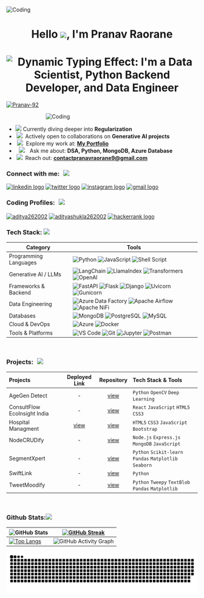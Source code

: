 <img align="center" alt="Coding" width="1200" src="https://miro.medium.com/v2/resize:fit:679/1*yw0TnheAGN-LPneDaTlaxw.gif">

<h1 align="center">Hello <img src="https://user-images.githubusercontent.com/42378118/110234147-e3259600-7f4e-11eb-95be-0c4047144dea.gif" width="30">, I'm Pranav Raorane </h1>
<h1 align="center">
    <img 
  src="https://readme-typing-svg.herokuapp.com/?font=Righteous&size=35&center=true&vCenter=true&width=700&height=70&duration=6000&lines=I'm+a+Data+Scientist;I'm+a+Python+Backend+Developer;I'm+a+Data+Engineer" 
  alt="Dynamic Typing Effect: I'm a Data Scientist, Python Backend Developer, and Data Engineer" 
/>
</h1>
<p align="left"> <a href="https://github.com/ryo-ma/github-profile-trophy"><img src="https://github-profile-trophy.vercel.app/?username=Pranav-92&theme=radical&row=1&column=&10no-frame=false&no-bg=true&margin-w=4" alt="Pranav-92" /></a>
</p>
<img align="right" alt="Coding" width="400" src="https://i.pinimg.com/originals/81/17/8b/81178b47a8598f0c81c4799f2cdd4057.gif">
<p align="left"> <a href="https://twitter.com/" target="blank"><img src="https://img.shields.io/twitter/follow/?logo=twitter&style=for-the-badge" alt="" /></a> </p>

- <img src="https://github.com/rudrabarad/rudrabarad/blob/master/Assets/Developer.gif" width="30px"> Currently diving deeper into **Regularization**  
- <img src="https://emojis.slackmojis.com/emojis/images/1531849430/4246/blob-sunglasses.gif?1531849430" width="24px" hspace="3"> Actively open to collaborations on **Generative AI projects**  
- <img src="https://github.com/Adityas266/Adityas266/blob/main/images/hyperkitty.gif" width="24px" hspace="4"> Explore my work at: [**My Portfolio**](https://adityas266.github.io/portfolio/)  
- <img src="https://github.com/Adityas266/Adityas266/blob/main/images/lightning.gif" width="15px" hspace="9"> Ask me about: **DSA, Python, MongoDB, Azure Database**  
- <img src="https://github.com/Adityas266/Adityas266/blob/main/images/message.gif" width="25px" hspace="3"> Reach out: **contactpranavraorane9@gmail.com**


<h3 align="left" fontsize="">Connect with me:<img src="https://github.com/Adityas266/Adityas266/blob/main/images/letterbox.gif" width="25px" hspace="10px"></h3>
<p align="left">
<a href="https://www.linkedin.com/in/pranav-raorane-19743322b/" target="blank"><img src="https://img.shields.io/static/v1?message=LinkedIn&logo=linkedin&label=&color=0077B5&logoColor=white&labelColor=&style=for-the-badge" height="30" alt="linkedin logo"  /></a>
<a href="https://x.com/Pranav_Raorane9" target="blank"><img src="https://img.shields.io/static/v1?message=Twitter&logo=twitter&label=&color=1DA1F2&logoColor=white&labelColor=&style=for-the-badge" height="30" alt="twitter logo"  /></a>
<a href="https://www.instagram.com/pranav_raorane_neo2/?next=%2F" target="blank"><img src="https://img.shields.io/static/v1?message=Instagram&logo=instagram&label=&color=E4405F&logoColor=white&labelColor=&style=for-the-badge" height="30" alt="instagram logo"  /></a>
<a href="mailto:pranavraorane9@gmail.com"><img src="https://img.shields.io/static/v1?message=Gmail&logo=gmail&label=&color=D14836&logoColor=white&labelColor=&style=for-the-badge" height="30" alt="gmail logo"  /></a>
</p>
<h3 align="left" fontsize="">Coding Profiles:<img src="https://github.com/rudrabarad/rudrabarad/blob/master/Assets/Designer.gif" width="30px" hspace="10"></h3>
<p align="left">
<a href="https://www.leetcode.com/aditya262002" target="blank"><img align="center" src="https://img.shields.io/badge/-LeetCode-FFA116?style=for-the-badge&logo=LeetCode&logoColor=black" alt="aditya262002" height="30"/></a>
<a href="https://auth.geeksforgeeks.org/user/adityashukla262002" target="blank"><img align="center" src="https://img.shields.io/badge/GeeksforGeeks-298D46?style=for-the-badge&logo=geeksforgeeks&logoColor=white" alt="adityashukla262002" height="30"/></a>
<a href="https://www.hackerrank.com/adityashukla2621" target="blank"><img align="center" src="https://img.shields.io/static/v1?message=HackerRank&logo=hackerrank&label=&color=2EC866&logoColor=white&labelColor=&style=for-the-badge" alt="hackerrank logo" alt="adityashukla2621" /></a></p>

<h3 align="left">Tech Stack:<img src="https://user-images.githubusercontent.com/74038190/212284087-bbe7e430-757e-4901-90bf-4cd2ce3e1852.gif" width="27px" hspace="4"></h3>

| Category                | Tools                                                                                                                                                   |
|-------------------------|---------------------------------------------------------------------------------------------------------------------------------------------------------|
| Programming Languages   | ![Python](https://img.shields.io/badge/python-3670A0?style=for-the-badge&logo=python&logoColor=ffdd54) ![JavaScript](https://img.shields.io/badge/javascript-%23323330.svg?style=for-the-badge&logo=javascript&logoColor=%23F7DF1E) ![Shell Script](https://img.shields.io/badge/shell_script-%23121011.svg?style=for-the-badge&logo=gnu-bash&logoColor=white) |
| Generative AI / LLMs    | ![LangChain](https://img.shields.io/badge/LangChain-%23000000.svg?style=for-the-badge&logoColor=white) ![LlamaIndex](https://img.shields.io/badge/LlamaIndex-blue?style=for-the-badge) ![Transformers](https://img.shields.io/badge/HuggingFace_Transformers-yellow?style=for-the-badge&logo=huggingface&logoColor=black) ![OpenAI](https://img.shields.io/badge/OpenAI-412991?style=for-the-badge&logo=openai&logoColor=white) |
| Frameworks & Backend    | ![FastAPI](https://img.shields.io/badge/fastapi-%2300C7B7.svg?style=for-the-badge&logo=fastapi&logoColor=white) ![Flask](https://img.shields.io/badge/flask-%23000.svg?style=for-the-badge&logo=flask&logoColor=white) ![Django](https://img.shields.io/badge/django-%23092E20.svg?style=for-the-badge&logo=django&logoColor=white) ![Uvicorn](https://img.shields.io/badge/Uvicorn-005571?style=for-the-badge) ![Gunicorn](https://img.shields.io/badge/Gunicorn-darkgreen?style=for-the-badge) |
| Data Engineering        | ![Azure Data Factory](https://img.shields.io/badge/Azure%20Data%20Factory-007FFF?style=for-the-badge&logo=microsoftazure&logoColor=white) ![Apache Airflow](https://img.shields.io/badge/Apache%20Airflow-017CEE?style=for-the-badge&logo=apache-airflow&logoColor=white) ![Apache NiFi](https://img.shields.io/badge/Apache%20NiFi-FF6C37?style=for-the-badge&logo=apache&logoColor=white) |
| Databases               | ![MongoDB](https://img.shields.io/badge/MongoDB-%234ea94b.svg?style=for-the-badge&logo=mongodb&logoColor=white) ![PostgreSQL](https://img.shields.io/badge/PostgreSQL-%23336791.svg?style=for-the-badge&logo=postgresql&logoColor=white) ![MySQL](https://img.shields.io/badge/mysql-%2300000f.svg?style=for-the-badge&logo=mysql&logoColor=white) |
| Cloud & DevOps          | ![Azure](https://img.shields.io/badge/Microsoft%20Azure-0089D6?style=for-the-badge&logo=microsoftazure&logoColor=white) ![Docker](https://img.shields.io/badge/docker-%230db7ed.svg?style=for-the-badge&logo=docker&logoColor=white) |
| Tools & Platforms       | ![VS Code](https://img.shields.io/badge/VS_Code-007ACC?style=for-the-badge&logo=visual%20studio%20code&logoColor=white) ![Git](https://img.shields.io/badge/Git-F05032?style=for-the-badge&logo=git&logoColor=white) ![Jupyter](https://img.shields.io/badge/Jupyter-%23F37626.svg?style=for-the-badge&logo=jupyter&logoColor=white) ![Postman](https://img.shields.io/badge/Postman-black?style=for-the-badge&logo=postman)

<img src="https://www.animatedimages.org/data/media/562/animated-line-image-0184.gif" width="1920" height="2" />

<h3 align="left">Projects:<img src="https://user-images.githubusercontent.com/74038190/216122028-c05b52fb-983e-4ee8-8811-6f30cd9ea5d5.png" width="25px" hspace="10"></h3>

| Projects | Deployed Link | Repository | Tech Stack & Tools |
|:---------|:-------------:|:----------:|:-------------------|
| AgeGen Detect | - | [view](https://github.com/Adityas266/Age-and-gender-detection) | `Python` `OpenCV` `Deep Learning` |
| ConsultFlow EcoInsight India | - | [view](https://github.com/Adityas266/react-project-business-app) | `React` `JavaScript` `HTML5` `CSS3` |
| Hospital Managment | [view](https://adityas266.github.io/Hospital_Managment_Website/) | [view](https://github.com/Adityas266/Hospital_Managment_Website) | `HTML5` `CSS3` `JavaScript` `Bootstrap`|
| NodeCRUDify | - | [view](https://github.com/Adityas266/node_express_crud_api) | `Node.js` `Express.js` `MongoDB` `JavaScript` |
| SegmentXpert | - | [view](https://github.com/Adityas266/Customer-segmentation) | `Python` `Scikit-learn` `Pandas` `Matplotlib` `Seaborn` |
| SwiftLink | - | [view](https://github.com/Adityas266/URL-SHORTNER) | `Python` |
| TweetMoodify | - | [view](https://github.com/Adityas266/Twitter_Sentiment_Analysis) | `Python` `Tweepy` `TextBlob` `Pandas` `Matplotlib` |

<img src="https://www.animatedimages.org/data/media/562/animated-line-image-0184.gif" width="1920" height="2" />
<h3>Github Stats:<img src="https://github.com/Adityas266/Adityas266/blob/main/images/stats.gif" width="28px"></h3>

| <img src="https://github-readme-stats.vercel.app/api?username=Adityas266&show_icons=true&theme=radical" alt="GitHub Stats" /> | <a href="https://github-readme-streak-stats.herokuapp.com/?user=Adityas266&theme=radical"><img src="https://github-readme-streak-stats.herokuapp.com/?user=Adityas266&theme=radical" alt="GitHub Streak" /></a> |
|--------------- | --------------- |
| [![Top Langs](https://github-readme-stats-rishabh.vercel.app/api/top-langs/?username=Adityas266&hide=GLSL,html&theme=dracula&hide_border=true&border_radius=10&bg_color=15,0d1117,1a1b26&show_icons=true&layout=compact)](https://github.com/anuraghazra/github-readme-stats) |<img src="http://github-profile-summary-cards.vercel.app/api/cards/profile-details?username=Adityas266&theme=midnight_purple" alt="GitHub Activity Graph" width="600"/>|

<p align="center">
    <img src="https://github.com/Adityas266/Adityas266/blob/output/github-contribution-grid-snake-dark.svg">
</p>
<img src="https://www.animatedimages.org/data/media/562/animated-line-image-0184.gif" width="1920" height="2" />


